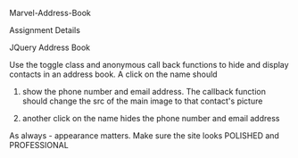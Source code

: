 Marvel-Address-Book


Assignment Details

JQuery Address Book

Use the toggle class and anonymous call back functions to hide and display contacts in an address book. A click on the name should

1) show the phone number and email address. The callback function should change the src of the main image to that contact's picture

2) another click on the name hides the phone number and email address

As always - appearance matters. Make sure the site looks POLISHED and PROFESSIONAL

